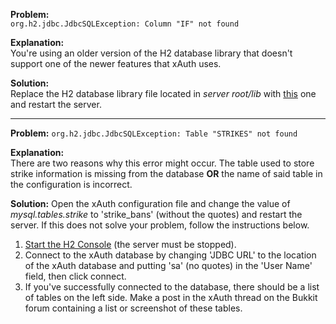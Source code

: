 **Problem:**  
`org.h2.jdbc.JdbcSQLException: Column "IF" not found`

**Explanation:**  
You're using an older version of the H2 database library that doesn't support one of the newer features that xAuth uses.

**Solution:**  
Replace the H2 database library file located in _server root/lib_ with [this](http://dl.dropbox.com/u/24661378/Bukkit/lib/h2.jar) one and restart the server.
***
**Problem:**
`org.h2.jdbc.JdbcSQLException: Table "STRIKES" not found`

**Explanation:**  
There are two reasons why this error might occur.  The table used to store strike information is missing from the database **OR** the name of said table in the configuration is incorrect.

**Solution:**
Open the xAuth configuration file and change the value of _mysql.tables.strike_ to 'strike_bans' (without the quotes) and restart the server.  If this does not solve your problem, follow the instructions below.

1. [Start the H2 Console](http://www.h2database.com/html/tutorial.html#tutorial_starting_h2_console) (the server must be stopped).
2. Connect to the xAuth database by changing 'JDBC URL' to the location of the xAuth database and putting 'sa' (no quotes) in the 'User Name' field, then click connect.
3. If you've successfully connected to the database, there should be a list of tables on the left side.  Make a post in the xAuth thread on the Bukkit forum containing a list or screenshot of these tables.